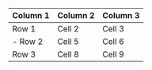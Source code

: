 | Column 1 | Column 2 | Column 3 |
|----------|----------|----------|
| Row 1    | Cell 2   | Cell 3   |
|   - Row 2    | Cell 5   | Cell 6   |
| Row 3    | Cell 8   | Cell 9   |

